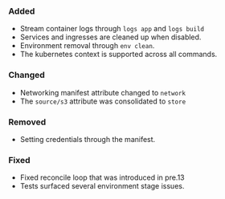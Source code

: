 ### Added
* Stream container logs through `logs app` and `logs build`
* Services and ingresses are cleaned up when disabled.
* Environment removal through `env clean`.
* The kubernetes context is supported across all commands.
### Changed
* Networking manifest attribute changed to `network`
* The `source/s3` attribute was consolidated to `store`

### Removed
* Setting credentials through the manifest.

### Fixed
* Fixed reconcile loop that was introduced in pre.13
* Tests surfaced several environment stage issues.